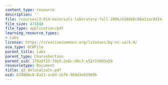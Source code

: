 ```yaml
---
content_type: resource
description: ''
file: /courses/3-014-materials-laboratory-fall-2006/6388b8c08a11ac0d1bf6980d3e91989b_g2_delocalzatn.pdf
file_size: 471848
file_type: application/pdf
learning_resource_types:
- Labs
license: https://creativecommons.org/licenses/by-nc-sa/4.0/
ocw_type: OCWFile
parent_title: Labs
parent_type: CourseSection
parent_uid: 178a3f23-79e5-2e6c-90c3-e52c15603a59
resourcetype: Document
title: g2_delocalzatn.pdf
uid: 6388b8c0-8a11-ac0d-1bf6-980d3e91989b
---
```

